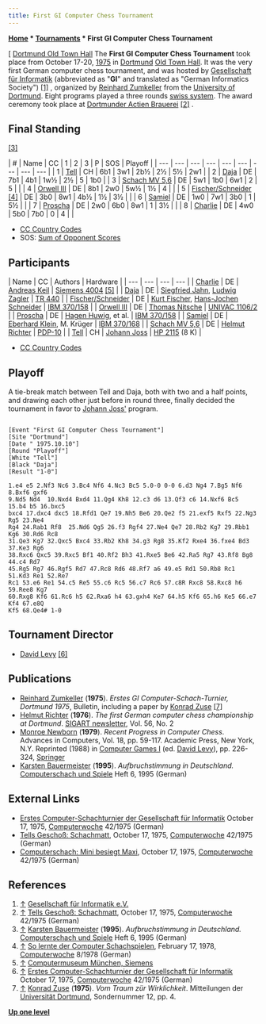 ```yaml
---
title: First GI Computer Chess Tournament
---
```

**[Home](Home "Home") * [Tournaments](Tournaments_and_Matches "Tournaments and Matches") * First GI Computer Chess Tournament**

\[ [Dortmund Old Town Hall](https://en.wikipedia.org/wiki/Altes_Stadthaus,_Dortmund)
The **First GI Computer Chess Tournament** took place from October 17-20, [1975](Timeline#1975 "Timeline") in [Dortmund](https://en.wikipedia.org/wiki/Dortmund) [Old Town Hall](https://en.wikipedia.org/wiki/Altes_Stadthaus,_Dortmund). It was the very first German computer chess tournament, and was hosted by [Gesellschaft für Informatik](https://en.wikipedia.org/wiki/Gesellschaft_f%C3%BCr_Informatik) (abbreviated as "**GI**" and translated as "German Informatics Society") <a id="cite-note-1" href="#cite-ref-1">[1]</a> , organized by [Reinhard Zumkeller](Mathematician#Zumkeller "Mathematician") from the [University of Dortmund](University_of_Dortmund "University of Dortmund"). Eight programs played a three rounds [swiss system](https://en.wikipedia.org/wiki/Swiss_system_tournament). The award ceremony took place at [Dortmunder Actien Brauerei](https://en.wikipedia.org/wiki/Dortmunder_Actien_Brauerei) <a id="cite-note-2" href="#cite-ref-2">[2]</a> .

## Final Standing

<a id="cite-note-3" href="#cite-ref-3">[3]</a>

|  #
|  Name
|  CC
|  1
|  2
|  3
|  P
|  SOS
|  Playoff
|
| --- | --- | --- | --- | --- | --- | --- | --- | --- |
|  1
| [Tell](Tell "Tell") |  CH
|  6b1
|  3w1
|  2b½
|  2½
|  5½
|  2w1
|
|  2
| [Daja](Daja "Daja") |  DE
|  7b1
|  4b1
|  1w½
|  2½
|  5
|  1b0
|
|  3
| [Schach MV 5,6](Schach_MV_5,6 "Schach MV 5,6") |  DE
|  5w1
|  1b0
|  6w1
|  2
|  5
|  |
|  4
| [Orwell III](Orwell "Orwell") |  DE
|  8b1
|  2w0
|  5w½
|  1½
|  4
|  |
|  5
| [Fischer/Schneider](Fischer-Schneider "Fischer-Schneider") <a id="cite-note-4" href="#cite-ref-4">[4]</a> |  DE
|  3b0
|  8w1
|  4b½
|  1½
|  3½
|  |
|  6
| [Samiel](Samiel "Samiel") |  DE
|  1w0
|  7w1
|  3b0
|  1
|  5½
|  |
|  7
| [Proscha](Proscha "Proscha") |  DE
|  2w0
|  6b0
|  8w1
|  1
|  3½
|  |
|  8
| [Charlie](Charlie "Charlie") |  DE
|  4w0
|  5b0
|  7b0
|  0
|  4
|  |

- [CC Country Codes](https://en.wikipedia.org/wiki/ISO_3166-1)
- SOS: [Sum of Opponent Scores](https://en.wikipedia.org/wiki/Buchholz_system)

## Participants

|  Name
|  CC
|  Authors
|  Hardware
|
| --- | --- | --- | --- |
| [Charlie](Charlie "Charlie") |  DE
| [Andreas Keil](Andreas_Rudin "Andreas Rudin") | [Siemens 4004](http://de.wikipedia.org/wiki/Siemens_2002) <a id="cite-note-5" href="#cite-ref-5">[5]</a> |
| [Daja](Daja "Daja") |  DE
| [Siegfried Jahn](index.php?title=Siegfried_Jahn&action=edit&redlink=1 "Siegfried Jahn (page does not exist)"), [Ludwig Zagler](Ludwig_Zagler "Ludwig Zagler") | [TR 440](TR_440 "TR 440") |
| [Fischer/Schneider](Fischer-Schneider "Fischer-Schneider") |  DE
| [Kurt Fischer](Kurt_Fischer "Kurt Fischer"), [Hans-Jochen Schneider](Hans-Jochen_Schneider "Hans-Jochen Schneider") | [IBM 370/158](IBM_370 "IBM 370") |
| [Orwell III](Orwell "Orwell") |  DE
| [Thomas Nitsche](Thomas_Nitsche "Thomas Nitsche") | [UNIVAC 1106/2](UNIVAC_1100 "UNIVAC 1100") |
| [Proscha](Proscha "Proscha") |  DE
| [Hagen Huwig](Hagen_Huwig "Hagen Huwig"), et al.
| [IBM 370/158](IBM_370 "IBM 370") |
| [Samiel](Samiel "Samiel") |  DE
| [Eberhard Klein](Eberhard_Klein "Eberhard Klein"), M. Krüger
| [IBM 370/168](IBM_370 "IBM 370") |
| [Schach MV 5,6](Schach_MV_5,6 "Schach MV 5,6") |  DE
| [Helmut Richter](Helmut_Richter "Helmut Richter") | [PDP-10](PDP-10 "PDP-10") |
| [Tell](Tell "Tell") |  CH
| [Johann Joss](Johann_Joss "Johann Joss") | [HP 2115](HP_2100 "HP 2100") (8 K)
|

- [CC Country Codes](https://en.wikipedia.org/wiki/ISO_3166-1)

## Playoff

A tie-break match between Tell and Daja, both with two and a half points, and drawing each other just before in round three, finally decided the tournament in favor to [Johann Joss'](Johann_Joss "Johann Joss") program.

```

[Event "First GI Computer Chess Tournament"]
[Site "Dortmund"]
[Date " 1975.10.10"]
[Round "Playoff"]
[White "Tell"]
[Black "Daja"]
[Result "1-0"]

1.e4 e5 2.Nf3 Nc6 3.Bc4 Nf6 4.Nc3 Bc5 5.0-0 0-0 6.d3 Ng4 7.Bg5 Nf6 8.Bxf6 gxf6
9.Nd5 Nd4  10.Nxd4 Bxd4 11.Qg4 Kh8 12.c3 d6 13.Qf3 c6 14.Nxf6 Bc5 15.b4 b5 16.bxc5
bxc4 17.dxc4 dxc5 18.Rfd1 Qe7 19.Nh5 Be6 20.Qe2 f5 21.exf5 Rxf5 22.Ng3 Rg5 23.Ne4
Rg4 24.Rab1 Rf8  25.Nd6 Qg5 26.f3 Rgf4 27.Ne4 Qe7 28.Rb2 Kg7 29.Rbb1 Kg6 30.Rd6 Rc8
31.Qe3 Kg7 32.Qxc5 Bxc4 33.Rb2 Kh8 34.g3 Rg8 35.Kf2 Rxe4 36.fxe4 Bd3 37.Ke3 Rg6
38.Rxc6 Qxc5 39.Rxc5 Bf1 40.Rf2 Bh3 41.Rxe5 Be6 42.Ra5 Rg7 43.Rf8 Bg8 44.c4 Rd7
45.Rg5 Rg7 46.Rgf5 Rd7 47.Rc8 Rd6 48.Rf7 a6 49.e5 Rd1 50.Rb8 Rc1 51.Kd3 Re1 52.Re7
Rc1 53.e6 Re1 54.c5 Re5 55.c6 Rc5 56.c7 Rc6 57.c8R Rxc8 58.Rxc8 h6 59.Ree8 Kg7
60.Rxg8 Kf6 61.Rc6 h5 62.Rxa6 h4 63.gxh4 Ke7 64.h5 Kf6 65.h6 Ke5 66.e7 Kf4 67.e8Q
Kf5 68.Qe4# 1-0

```

## Tournament Director

- [David Levy](David_Levy "David Levy") <a id="cite-note-6" href="#cite-ref-6">[6]</a>

## Publications

- [Reinhard Zumkeller](Mathematician#Zumkeller "Mathematician") (**1975**). *Erstes GI Computer-Schach-Turnier, Dortmund 1975*, Bulletin, including a paper by [Konrad Zuse](Konrad_Zuse "Konrad Zuse") <a id="cite-note-7" href="#cite-ref-7">[7]</a>
- [Helmut Richter](Helmut_Richter "Helmut Richter") (**1976**). *The first German computer chess championship at Dortmund*. [SIGART newsletter](ACM#SIG "ACM"), Vol. 56, No. 2
- [Monroe Newborn](Monroe_Newborn "Monroe Newborn") (**1979**). *Recent Progress in Computer Chess*. Advances in Computers, Vol. 18, pp. 59-117. Academic Press, New York, N.Y. Reprinted (1988) in [Computer Games I](http://link.springer.com/book/10.1007/978-1-4613-8716-9) (ed. [David Levy](David_Levy "David Levy")), pp. 226-324, [Springer](https://de.wikipedia.org/wiki/Springer_Science%2BBusiness_Media)
- [Karsten Bauermeister](Karsten_Bauermeister "Karsten Bauermeister") (**1995**). *Aufbruchstimmung in Deutschland.* [Computerschach und Spiele](Computerschach_und_Spiele "Computerschach und Spiele") Heft 6, 1995 (German)

## External Links

- [Erstes Computer-Schachturnier der Gesellschaft für Informatik](http://www.computerwoche.de/a/computer-logik-im-koeniglichen-spiel,1205123) October 17, 1975, [Computerwoche](Computerworld#Woche "Computerworld") 42/1975 (German)
- [Tells Geschoß: Schachmatt](http://www.computerwoche.de/a/tells-geschoss-schachmatt,1205122), October 17, 1975, [Computerwoche](Computerworld#Woche "Computerworld") 42/1975 (German)
- [Computerschach: Mini besiegt Maxi](https://www.computerwoche.de/a/computerschach-mini-besiegt-maxi,1205115), October 17, 1975, [Computerwoche](Computerworld#Woche "Computerworld") 42/1975 (German)

## References

1. <a id="cite-ref-1" href="#cite-note-1">↑</a> [Gesellschaft für Informatik e.V.](http://www.gi-ev.de/english/at-a-glance.html)
1. <a id="cite-ref-2" href="#cite-note-2">↑</a> [Tells Geschoß: Schachmatt](http://www.computerwoche.de/a/tells-geschoss-schachmatt,1205122), October 17, 1975, [Computerwoche](Computerworld#Woche "Computerworld") 42/1975 (German)
1. <a id="cite-ref-3" href="#cite-note-3">↑</a> [Karsten Bauermeister](Karsten_Bauermeister "Karsten Bauermeister") (**1995**). *Aufbruchstimmung in Deutschland.* [Computerschach und Spiele](Computerschach_und_Spiele "Computerschach und Spiele") Heft 6, 1995 (German)
1. <a id="cite-ref-4" href="#cite-note-4">↑</a> [So lernte der Computer Schachspielen](http://www.computerwoche.de/heftarchiv/1978/8/1195039/), February 17, 1978, [Computerwoche](Computerworld#Woche "Computerworld") 8/1978 (German)
1. <a id="cite-ref-5" href="#cite-note-5">↑</a> [Computermuseum München, Siemens](http://www.computermuseum-muenchen.de/computer/siemens/index.html)
1. <a id="cite-ref-6" href="#cite-note-6">↑</a> [Erstes Computer-Schachturnier der Gesellschaft für Informatik](http://www.computerwoche.de/a/computer-logik-im-koeniglichen-spiel,1205123) October 17, 1975, [Computerwoche](Computerworld#Woche "Computerworld") 42/1975 (German)
1. <a id="cite-ref-7" href="#cite-note-7">↑</a> [Konrad Zuse](Konrad_Zuse "Konrad Zuse") (**1975**). *Vom Traum zür Wirklichkeit*. Mitteilungen der [Universität Dortmund](University_of_Dortmund "University of Dortmund"), Sondernummer 12, pp. 4.

**[Up one level](Tournaments_and_Matches "Tournaments and Matches")**

